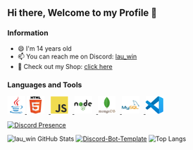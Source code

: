 ##  Hi there, Welcome to my Profile 👋

### Information

- 😄 I'm 14 years old
- 📫 You can reach me on Discord: [lau_win](https://discord.com/users/789168526065008640)
- 🛒 Check out my Shop: [click here](https://discord.gg/d7MnB6TaUN)

### Languages and Tools

<p align="left">
   <a href=" " target="_blank" rel="noreferrer">
     <img src="https://raw.githubusercontent.com/devicons/devicon/master/icons/java/java-original.svg" alt="java" width="40" height="40"/>
   </a>
    <a href="https://www.w3.org/html/" target="_blank" rel="noreferrer">
        <img src="https://raw.githubusercontent.com/devicons/devicon/master/icons/html5/html5-original-wordmark.svg" alt="HTML5" width="40" height="40" style="padding-right:10px;" />
    </a>
    <a href="https://developer.mozilla.org/en-US/docs/Web/JavaScript" target="_blank" rel="noreferrer">
        <img src="https://raw.githubusercontent.com/devicons/devicon/master/icons/javascript/javascript-original.svg" alt="JavaScript" width="40" height="40" style="padding-right:10px;" />
    </a>
    <a href="https://nodejs.org" target="_blank" rel="noreferrer">
        <img src="https://raw.githubusercontent.com/devicons/devicon/master/icons/nodejs/nodejs-original-wordmark.svg" alt="Node.js" width="40" height="40" style="padding-right:10px;" />
    </a>
    <a href="https://www.mongodb.com/" target="_blank" rel="noreferrer">
        <img src="https://raw.githubusercontent.com/devicons/devicon/master/icons/mongodb/mongodb-original-wordmark.svg" alt="MongoDB" width="40" height="40" style="padding-right:10px;" />
    </a>
    <a href="https://www.mysql.com/" target="_blank" rel="noreferrer">
        <img src="https://raw.githubusercontent.com/devicons/devicon/master/icons/mysql/mysql-original-wordmark.svg" alt="MySQL" width="40" height="40" style="padding-right:10px;" />
    </a>
    <a href="https://code.visualstudio.com/" target="_blank" rel="noreferrer">
        <img src="https://raw.githubusercontent.com/devicons/devicon/master/icons/vscode/vscode-original.svg" alt="Visual Studio Code" width="40" height="40" style="padding-right:10px;" />
    </a>
</p>

[![Discord Presence](https://lanyard.cnrad.dev/api/789168526065008640?hideStatus=true)](https://discord.com/users/789168526065008640)

![lau_win GitHub Stats](https://github-readme-stats.vercel.app/api?username=lauwin-dev&show_icons=true&theme=tokyonight)
[![Discord-Bot-Template](https://github-readme-stats.vercel.app/api/pin/?username=xliel&repo=Discord-Fivem-Api&show_owner=true&theme=tokyonight)](https://github.com/xliel/Discord-Fivem-Api)
![Top Langs](https://github-readme-stats.vercel.app/api/top-langs/?username=lauwin-dev&layout=compact&theme=tokyonight)
